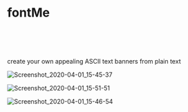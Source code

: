 # fontMe
<br><br><br><br>
create your own appealing ASCII text banners from plain text


![Screenshot_2020-04-01_15-45-37](https://user-images.githubusercontent.com/48766198/78138855-439f7f80-7430-11ea-8911-c0a1754f02de.png)


![Screenshot_2020-04-01_15-51-51](https://user-images.githubusercontent.com/48766198/78139168-c1fc2180-7430-11ea-81de-301c62ecf4f2.png)


![Screenshot_2020-04-01_15-46-54](https://user-images.githubusercontent.com/48766198/78138864-469a7000-7430-11ea-9a4c-11716e7e0156.png)
